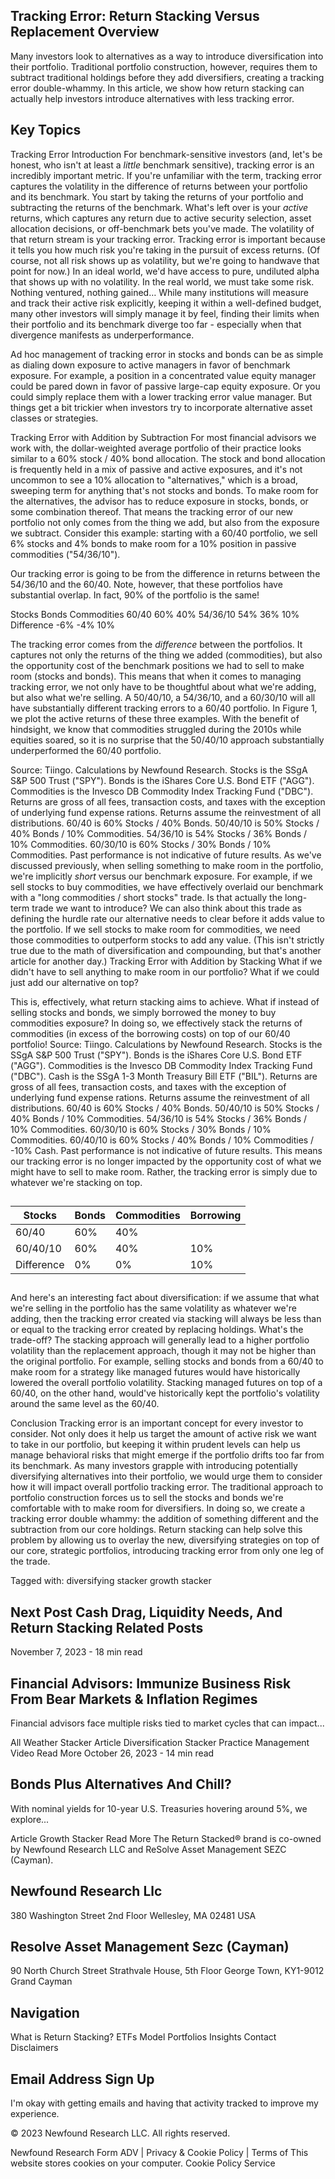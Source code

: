
## Tracking Error: Return Stacking Versus Replacement Overview

Many investors look to alternatives as a way to introduce diversification into their portfolio. Traditional portfolio construction, however, requires them to subtract traditional holdings before they add diversifiers, creating a tracking error double-whammy. In this article, we show how return stacking can actually help investors introduce alternatives with less tracking error.

## Key Topics

Tracking Error Introduction For benchmark-sensitive investors (and, let's be honest, who isn't at least a *little* benchmark sensitive), tracking error is an incredibly important metric. If you're unfamiliar with the term, tracking error captures the volatility in the difference of returns between your portfolio and its benchmark.  You start by taking the returns of your portfolio and subtracting the returns of the benchmark. What's left over is your *active* returns, which captures any return due to active security selection, asset allocation decisions, or off-benchmark bets you've made.  The volatility of that return stream is your tracking error. Tracking error is important because it tells you how much risk you're taking in the pursuit of excess returns.  (Of course, not all risk shows up as volatility, but we're going to handwave that point for now.)  In an ideal world, we'd have access to pure, undiluted alpha that shows up with no volatility.  In the real world, we must take some risk.  Nothing ventured, nothing gained… While many institutions will measure and track their active risk explicitly, keeping it within a well-defined budget, many other investors will simply manage it by feel, finding their limits when their portfolio and its benchmark diverge too far - especially when that divergence manifests as underperformance.

Ad hoc management of tracking error in stocks and bonds can be as simple as dialing down exposure to active managers in favor of benchmark exposure.   For example, a position in a concentrated value equity manager could be pared down in favor of passive large-cap equity exposure.  Or you could simply replace them with a lower tracking error value manager. But things get a bit trickier when investors try to incorporate alternative asset classes or strategies.

Tracking Error with Addition by Subtraction For most financial advisors we work with, the dollar-weighted average portfolio of their practice looks similar to a 60% stock / 40% bond allocation.  The stock and bond allocation is frequently held in a mix of passive and active exposures, and it's not uncommon to see a 10% allocation to "alternatives," which is a broad, sweeping term for anything that's not stocks and bonds. To make room for the alternatives, the advisor has to reduce exposure in stocks, bonds, or some combination thereof. That means the tracking error of our new portfolio not only comes from the thing we add, but also from the exposure we subtract. Consider this example: starting with a 60/40 portfolio, we sell 6% stocks and 4% bonds to make room for a 10% position in passive commodities ("54/36/10").

Our tracking error is going to be from the difference in returns between the 54/36/10 and the 60/40.  Note, however, that these portfolios have substantial overlap.  In fact, 90% of the portfolio is the same!

 
Stocks
Bonds
Commodities
60/40
60%
40%
54/36/10
54%
36%
10%
Difference
-6%
-4%
10%
 

The tracking error comes from the *difference* between the portfolios.  It captures not only the returns of the thing we added (commodities), but also the opportunity cost of the benchmark positions we had to sell to make room (stocks and bonds). This means that when it comes to managing tracking error, we not only have to be thoughtful about what we're adding, but also what we're selling.  A 50/40/10, a 54/36/10, and a 60/30/10 will all have substantially different tracking errors to a 60/40 portfolio. In Figure 1, we plot the active returns of these three examples.  With the benefit of hindsight, we know that commodities struggled during the 2010s while equities soared, so it is no surprise that the 50/40/10 approach substantially underperformed the 60/40 portfolio.

Source: Tiingo.  Calculations by Newfound Research.  Stocks is the SSgA S&P 500 Trust ("SPY").  Bonds is the iShares Core U.S. Bond ETF ("AGG").  Commodities is the Invesco DB Commodity Index Tracking Fund ("DBC").  Returns are gross of all fees, transaction costs, and taxes with the exception of underlying fund expense rations.  Returns assume the reinvestment of all distributions.  60/40 is 60% Stocks / 40% Bonds.  50/40/10 is 50% Stocks / 40% Bonds / 10% Commodities.  54/36/10 is 54% Stocks / 36% Bonds / 10% Commodities.  60/30/10 is 60% Stocks / 30% Bonds / 10% Commodities.  Past performance is not indicative of future results. As we've discussed previously, when selling something to make room in the portfolio, we're implicitly *short* versus our benchmark exposure.  For example, if we sell stocks to buy commodities, we have effectively overlaid our benchmark with a "long commodities / short stocks" trade.  Is that actually the long-term trade we want to introduce? We can also think about this trade as defining the hurdle rate our alternative needs to clear before it adds value to the portfolio.  If we sell stocks to make room for commodities, we need those commodities to outperform stocks to add any value.  (This isn't strictly true due to the math of diversification and compounding, but that's another article for another day.)
Tracking Error with Addition by Stacking What if we didn't have to sell anything to make room in our portfolio?  What if we could just add our alternative on top? 

This is, effectively, what return stacking aims to achieve. What if instead of selling stocks and bonds, we simply borrowed the money to buy commodities exposure?  In doing so, we effectively stack the returns of commodities (in excess of the borrowing costs) on top of our 60/40 portfolio! Source: Tiingo.  Calculations by Newfound Research.  Stocks is the SSgA S&P 500 Trust ("SPY").  Bonds is the iShares Core U.S. Bond ETF ("AGG").  Commodities is the Invesco DB Commodity Index Tracking Fund ("DBC").  Cash is the SSgA 1-3 Month Treasury Bill ETF ("BIL").  Returns are gross of all fees, transaction costs, and taxes with the exception of underlying fund expense rations.  Returns assume the reinvestment of all distributions.  60/40 is 60% Stocks / 40%
Bonds.  50/40/10 is 50% Stocks / 40% Bonds / 10% Commodities.  54/36/10 is 54% Stocks / 36% Bonds / 10% Commodities.  60/30/10 is 60% Stocks / 30% Bonds / 10% Commodities.  60/40/10 is 60% Stocks / 40% Bonds / 10% Commodities / -10% Cash.  Past performance is not indicative of future results. This means our tracking error is no longer impacted by the opportunity cost of what we might have to sell to make room.  Rather, the tracking error is simply due to whatever we're stacking on top.

## 

| Stocks     | Bonds   | Commodities   | Borrowing   |
|------------|---------|---------------|-------------|
| 60/40      | 60%     | 40%           |             |
| 60/40/10   | 60%     | 40%           | 10%         |
| Difference | 0%      | 0%            | 10%         |

## 

And here's an interesting fact about diversification: if we assume that what we're selling in the portfolio has the same volatility as whatever we're adding, then the tracking error created via stacking will always be less than or equal to the tracking error created by replacing holdings. What's the trade-off?  The stacking approach will generally lead to a higher portfolio volatility than the replacement approach, though it may not be higher than the original portfolio. For example, selling stocks and bonds from a 60/40 to make room for a strategy like managed futures would have historically lowered the overall portfolio volatility.  Stacking managed futures on top of a 60/40, on the other hand, would've historically kept the portfolio's volatility around the same level as the 60/40.

Conclusion Tracking error is an important concept for every investor to consider.  Not only does it help us target the amount of active risk we want to take in our portfolio, but keeping it within prudent levels can help us manage behavioral risks that might emerge if the portfolio drifts too far from its benchmark. As many investors grapple with introducing potentially diversifying alternatives into their portfolio, we would urge them to consider how it will impact overall portfolio tracking error.  The traditional approach to portfolio construction forces us to sell the stocks and bonds we're comfortable with to make room for diversifiers.  In doing so, we create a tracking error double whammy: the addition of something different and the subtraction from our core holdings. Return stacking can help solve this problem by allowing us to overlay the new, diversifying strategies on top of our core, strategic portfolios, introducing tracking error from only one leg of the trade.

Tagged with: 
diversifying stacker growth stacker

## Next Post Cash Drag, Liquidity Needs, And Return Stacking Related Posts

November 7, 2023 - 18 min read

## Financial Advisors: Immunize Business Risk From Bear Markets & Inflation Regimes

Financial advisors face multiple risks tied to market cycles that can impact...

All Weather Stacker Article Diversification Stacker  Practice Management Video Read More October 26, 2023 - 14 min read

## Bonds Plus Alternatives And Chill?

With nominal yields for 10-year U.S. Treasuries hovering around 5%, we explore...

Article Growth Stacker Read More The Return Stacked® brand is co-owned by Newfound Research LLC and ReSolve Asset Management SEZC
(Cayman).

## Newfound Research Llc

380 Washington Street 2nd Floor Wellesley, MA 02481 USA

## Resolve Asset Management Sezc (Cayman)

90 North Church Street Strathvale House, 5th Floor George Town, KY1-9012 Grand Cayman

## Navigation

What is Return Stacking? ETFs Model Portfolios Insights Contact Disclaimers

## Email Address Sign Up

 I'm okay with getting emails and having that activity tracked to improve my experience.

© 2023 Newfound Research LLC. All rights reserved.

Newfound Research Form ADV | Privacy & Cookie Policy | Terms of This website stores cookies on your computer. Cookie Policy Service